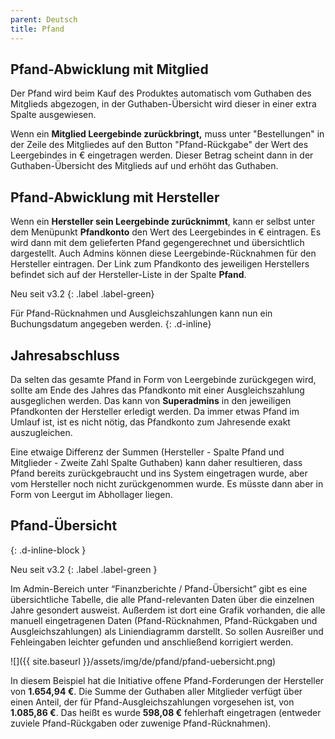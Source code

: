 ```yaml
---
parent: Deutsch
title: Pfand
---
```

## Pfand-Abwicklung mit Mitglied

Der Pfand wird beim Kauf des Produktes automatisch vom Guthaben des Mitglieds abgezogen, in der Guthaben-Übersicht wird dieser in einer extra Spalte ausgewiesen.

Wenn ein **Mitglied Leergebinde zurückbringt,** muss unter "Bestellungen" in der Zeile des Mitgliedes auf den Button "Pfand-Rückgabe" der Wert des Leergebindes in € eingetragen werden. Dieser Betrag scheint dann in der Guthaben-Übersicht des Mitglieds auf und erhöht das Guthaben.

## Pfand-Abwicklung mit Hersteller

Wenn ein **Hersteller sein Leergebinde zurücknimmt**, kann er selbst unter dem Menüpunkt **Pfandkonto** den Wert des Leergebindes in € eintragen. Es wird dann mit dem gelieferten Pfand gegengerechnet und übersichtlich dargestellt. Auch Admins können diese Leergebinde-Rücknahmen für den Hersteller eintragen. Der Link zum Pfandkonto des jeweiligen Herstellers befindet sich auf der Hersteller-Liste in der Spalte **Pfand**.

Neu seit v3.2
{: .label .label-green}

Für Pfand-Rücknahmen und Ausgleichszahlungen kann nun ein Buchungsdatum angegeben werden.
{: .d-inline}

## Jahresabschluss

Da selten das gesamte Pfand in Form von Leergebinde zurückgegen wird, sollte am Ende des Jahres das Pfandkonto mit einer Ausgleichszahlung ausgeglichen werden. Das kann von **Superadmins** in den jeweiligen Pfandkonten der Hersteller erledigt werden. Da immer etwas Pfand im Umlauf ist, ist es nicht nötig, das Pfandkonto zum Jahresende exakt auszugleichen.

Eine etwaige Differenz der Summen (Hersteller - Spalte Pfand und Mitglieder - Zweite Zahl Spalte Guthaben) kann daher resultieren, dass Pfand bereits zurückgebraucht und ins System eingetragen wurde, aber vom Hersteller noch nicht zurückgenommen wurde. Es müsste dann aber in Form von Leergut im Abhollager liegen.

## Pfand-Übersicht
{: .d-inline-block }

Neu seit v3.2
{: .label .label-green }

Im Admin-Bereich unter “Finanzberichte / Pfand-Übersicht” gibt es eine übersichtliche Tabelle, die alle Pfand-relevanten Daten über die einzelnen Jahre gesondert ausweist. Außerdem ist dort eine Grafik vorhanden, die alle manuell eingetragenen Daten (Pfand-Rücknahmen, Pfand-Rückgaben und Ausgleichszahlungen) als Liniendiagramm darstellt. So sollen Ausreißer und Fehleingaben leichter gefunden und anschließend korrigiert werden.

![]({{ site.baseurl }}/assets/img/de/pfand/pfand-uebersicht.png)

In diesem Beispiel hat die Initiative offene Pfand-Forderungen der Hersteller von **1.654,94 €**. Die Summe der Guthaben aller Mitglieder verfügt über einen Anteil, der für Pfand-Ausgleichszahlungen vorgesehen ist, von **1.085,86 €**. Das heißt es wurde **598,08 €** fehlerhaft eingetragen (entweder zuviele Pfand-Rückgaben oder zuwenige Pfand-Rücknahmen).